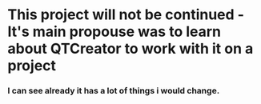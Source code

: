 # This project will not be continued - It's main propouse was to learn about QTCreator to work with it on a project
### I can see already it has a lot of things i would change.
